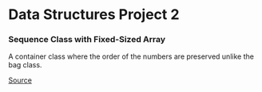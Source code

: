 # Data Structures Project 2

### Sequence Class with Fixed-Sized Array

A container class where the order of the numbers are preserved unlike the bag class. 

[Source](https://www.cs.colorado.edu/~main/projects/chap03a.html "Click me for more information!")